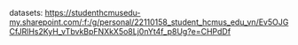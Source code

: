 datasets: https://studenthcmusedu-my.sharepoint.com/:f:/g/personal/22110158_student_hcmus_edu_vn/Ev5OJGCfJRlHs2KyH_vTbvkBpFNXkX5o8Lj0nYt4f_p8Ug?e=CHPdDf

